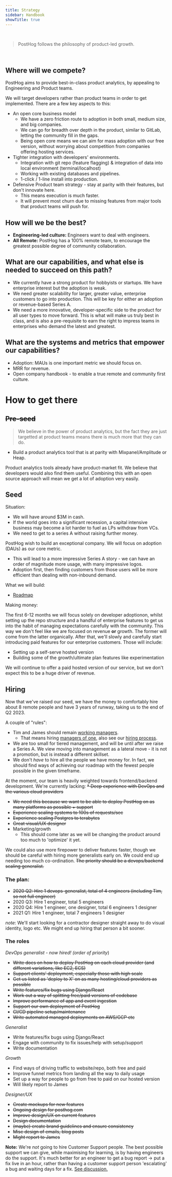 ```yaml
---
title: Strategy
sidebar: Handbook
showTitle: true
---
```


<br>

> PostHog follows the philosophy of product-led growth.
<br>

## Where will we compete?

PostHog aims to provide best-in-class product analytics, by appealing to Engineering and Product teams.

We will target developers rather than product teams in order to get implemented. There are a few key aspects to this:

* An open core business model
  * We have a zero friction route to adoption in both small, medium size, and big companies.
  * We can go for breadth over depth in the product, similar to GitLab, letting the community fill in the gaps.
  * Being open core means we can aim for mass adoption with our free version, without worrying about competition from companies offering hosting services.
* Tighter integration with developers' environments.
  * Integration with git repo (feature flagging) & integration of data into local environment (terminal/localhost)
  * Working with existing databases and pipelines.
  * 1-click / 1-line install into production.
* Defensive Product team strategy - stay at parity with their features, but don't innovate here.
  * This means execution is much faster.
  * It will prevent most churn due to missing features from major tools that product teams will push for.

## How will we be the best?

* **Engineering-led culture:** Engineers want to deal with engineers.
* **All Remote:** PostHog has a 100% remote team, to encourage the greatest possible degree of community collaboration.

## What are our capabilities, and what else is needed to succeed on this path?

* We currently have a strong product for hobbyists or startups. We have enterprise interest but the adoption is weak.
* We need greater scalability for larger, greater value, enterprise customers to go into production. This will be key for either an adoption or revenue-based Series A.
* We need a more innovative, developer-specific side to the product for all user types to move forward. This is what will make us truly best in class, and is also a pre-requisite to earn the right to impress teams in enterprises who demand the latest and greatest.

## What are the systems and metrics that empower our capabilities?

* Adoption: MAUs is one important metric we should focus on.
* MRR for revenue.
* Open company handbook - to enable a true remote and community first culture.

# How to get there

## <strike>Pre-seed</strike>

> We believe in the power of product analytics, but the fact they are just targetted at product teams means there is much more that they can do.

* Build a product analytics tool that is at parity with Mixpanel/Amplitude or Heap.

Product analytics tools already have product-market fit. We believe that developers would also find them useful. Combining this with an open source approach will mean we get a lot of adoption very easily.

## Seed

Situation:

* We will have around $3M in cash.
* If the world goes into a significant recession, a capital intensive business may become a lot harder to fuel as LPs withdraw from VCs.
* We need to get to a series A without raising further money.

PostHog wish to build an exceptional company. We will focus on adoption (DAUs) as our core metric.

* This will lead to a more impressive Series A story - we can have an order of magnitude more usage, with many impressive logos.
* Adoption first, then finding customers from those users will be more efficient than dealing with non-inbound demand. 

What we will build:

* [Roadmap](/handbook/strategy/roadmap)

Making money:

The first 6-12 months we will focus solely on developer adoptionon, whilst setting up the repo structure and a handful of enterprise features to get us into the habit of managing expectations carefully with the community. This way we don't feel like we are focused on revenue **or** growth. The former will come from the latter organically. After that, we'll slowly and carefully start introducing paid features for our enterprise customers. Those will include:

* Setting up a self-serve hosted version
* Building some of the growth/ultimate plan features like experimentation

We will continue to offer a paid hosted version of our service, but we don't expect this to be a huge driver of revenue.

## Hiring

Now that we've raised our seed, we have the money to comfortably hire about 8 remote people and have 3 years of runway, taking us to the end of Q2 2023.

A couple of "rules":
* Tim and James should remain [working managers](https://m.signalvnoise.com/this-is-why-we-have-working-managers-at-basecamp-and-why-microsoft-and-apple-stumbled-when-they/).
  * That means hiring [managers of one](https://signalvnoise.com/posts/1430-hire-managers-of-one), also see our [hiring process](/handbook/people/hiring-process).
* We are too small for tiered management, and will be until after we raise a Series A. We view moving into management as a lateral move - it is not a promotion, but is instead a different skillset.
* We don't _have_ to hire all the people we have money for. In fact, we should find ways of achieving our roadmap with the fewest people possible in the given timeframe.

At the moment, our team is heavily weighted towards frontend/backend development. We're currently lacking:
<strike>* Deep experience with DevOps and the various cloud providers
  * We need this because we want to be able to deploy PostHog on as many platforms as possible + support
* Experience scaling systems to 100s of requests/sec
* Experience scaling Postgres to terabytes</strike>
* <strike>Great visual/UX designer</strike>
* Marketing/growth
  * This should come later as we will be changing the product around too much to 'optimize' it yet.

We could also use more firepower to deliver features faster, though we should be careful with hiring more generalists early on. We could end up needing too much co-ordination. <strike>The priority should be a devops/backend scaling generalist.</strike>

### The plan:
* <strike>2020 Q2: Hire 1 devops-generalist, total of 4 engineers (including Tim, so not full engineer)</strike>
* 2020 Q3: Hire 1 engineer, total 5 engineers
* 2020 Q4: Hire 1 engineer, one designer, total 6 engineers 1 designer
* 2021 Q1: Hire 1 engineer, total 7 engineers 1 designer

*note*: We'll start looking for a contractor designer straight away to do visual identity, logo etc. We might end up hiring that person a bit sooner.


### The roles

*DevOps generalist - now hired!*
*(order of priority*)
<strike>
* Write docs on how to deploy PostHog on each cloud provider (and different variations, like EC2, ECS)
* Support clients' deployment, especially those with high scale
* Get us listed as 'deploy to X' on as many hosting/cloud providers as possible
* Write features/fix bugs using Django/React
* Work out a way of splitting free/paid versions of codebase
* Improve performance of app and event ingestion
* Support our own deployment of PostHog
* CI/CD pipeline setup/maintenance 
* Write automated managed deployments on AWS/GCP etc
</strike>

*Generalist*
* Write features/fix bugs using Django/React
* Engage with community to fix issues/help with setup/support
* Write documentation

*Growth*
* Find ways of driving traffic to website/repo, both free and paid
* Improve funnel metrics from landing all the way to daily usage
* Set up a way for people to go from free to paid on our hosted version
* Will likely report to James

*Designer/UX*
<strike>
* Create mockups for new features
* Ongoing design for posthog.com 
* Improve design/UX on current features
* Design documentation
* (maybe) create brand guidelines and ensure consistency
* Misc design of emails, blog posts
* Might report to James
</strike>


**Note:** We're _not_ going to hire Customer Support people. The best possible support we can give, while maximising for learning, is by having engineers do the support. It's much better for an engineer to get a bug report -> put a fix live in an hour, rather than having a customer support person 'escalating' a bug and waiting days for a fix. [See discussion.](https://github.com/PostHog/handbook/pull/39#discussion_r415375372)
